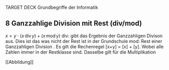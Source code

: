 TARGET DECK
Grundbegriffe der Informatik

8 Ganzzahlige Division mit Rest (div/mod)
---
$x = y \cdot (x \, \text{div} \, y) + (x \, \text{mod} \, y)$
div: gibt das Ergebnis der Ganzzahligen Divison aus. Dies ist das was nicht der Rest ist in der Grundschule
mod: Rest einer Ganzzahligen Division
.
Es gilt die Rechenregel [x+y] = [x] + [y]. Wobei alle Zahlen immer in der Restklasse sind. Dasselbe gilt für die Multiplikation
<!--ID: 1706967408874-->

[[Abbildung]]